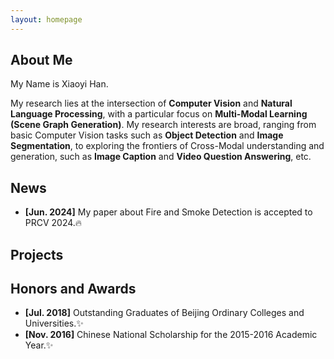 ```yaml
---
layout: homepage
---
```


## About Me

My Name is Xiaoyi Han.

My research lies at the intersection of **Computer Vision** and **Natural Language Processing**, with a particular focus on **Multi-Modal Learning (Scene Graph Generation)**.  My research interests are broad, ranging from basic Computer Vision tasks such as **Object Detection** and **Image Segmentation**, to exploring the frontiers of Cross-Modal understanding and generation, such as **Image Caption** and **Video Question Answering**, etc.

## News
- **[Jun. 2024]** My paper about Fire and Smoke Detection is accepted to PRCV 2024.🔥

## Projects

## Honors and Awards 
- **[Jul. 2018]**  Outstanding Graduates of Beijing Ordinary Colleges and Universities.✨
- **[Nov. 2016]**  Chinese National Scholarship for the 2015-2016 Academic Year.✨

<!-- {% include_relative _includes/publications.md %} -->

<!-- {% include_relative _includes/services.md %} -->
